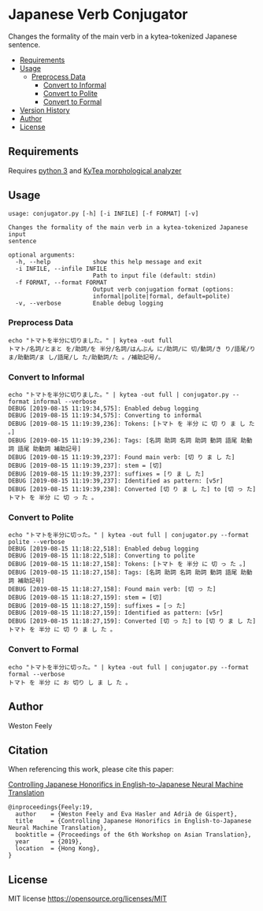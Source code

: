 Japanese Verb Conjugator
================
Changes the formality of the main verb in a kytea-tokenized Japanese sentence.

* [Requirements](#requirements)
* [Usage](#usage)
  * [Preprocess Data](#preprocess-data)
	* [Convert to Informal](#convert-to-informal)
	* [Convert to Polite](#convert-to-polite)
	* [Convert to Formal](#convert-to-formal)
* [Version History](#version-history)
* [Author](#author)
* [License](#license)

Requirements
------------
Requires [python 3](https://www.python.org/download/releases/3.0) and [KyTea morphological analyzer](http://www.phontron.com/kytea)

Usage
------------
```
usage: conjugator.py [-h] [-i INFILE] [-f FORMAT] [-v]

Changes the formality of the main verb in a kytea-tokenized Japanese input
sentence

optional arguments:
  -h, --help            show this help message and exit
  -i INFILE, --infile INFILE
                        Path to input file (default: stdin)
  -f FORMAT, --format FORMAT
                        Output verb conjugation format (options:
                        informal|polite|formal, default=polite)
  -v, --verbose         Enable debug logging
```

### Preprocess Data ###
```
echo "トマトを半分に切りました。" | kytea -out full
トマト/名詞/とまと を/助詞/を 半分/名詞/はんぶん に/助詞/に 切/動詞/き り/語尾/り ま/助動詞/ま し/語尾/し た/助動詞/た 。/補助記号/。
```

### Convert to Informal ###
```
echo "トマトを半分に切りました。" | kytea -out full | conjugator.py --format informal --verbose
DEBUG [2019-08-15 11:19:34,575]: Enabled debug logging
DEBUG [2019-08-15 11:19:34,575]: Converting to informal
DEBUG [2019-08-15 11:19:39,236]: Tokens: [トマト を 半分 に 切 り ま し た 。]
DEBUG [2019-08-15 11:19:39,236]: Tags: [名詞 助詞 名詞 助詞 動詞 語尾 助動詞 語尾 助動詞 補助記号]
DEBUG [2019-08-15 11:19:39,237]: Found main verb: [切 り ま し た]
DEBUG [2019-08-15 11:19:39,237]: stem = [切]
DEBUG [2019-08-15 11:19:39,237]: suffixes = [り ま し た]
DEBUG [2019-08-15 11:19:39,237]: Identified as pattern: [v5r]
DEBUG [2019-08-15 11:19:39,238]: Converted [切 り ま し た] to [切 っ た]
トマト を 半分 に 切 っ た 。
```

### Convert to Polite ###
```
echo "トマトを半分に切った。" | kytea -out full | conjugator.py --format polite --verbose
DEBUG [2019-08-15 11:18:22,518]: Enabled debug logging
DEBUG [2019-08-15 11:18:22,518]: Converting to polite
DEBUG [2019-08-15 11:18:27,158]: Tokens: [トマト を 半分 に 切 っ た 。]
DEBUG [2019-08-15 11:18:27,158]: Tags: [名詞 助詞 名詞 助詞 動詞 語尾 助動詞 補助記号]
DEBUG [2019-08-15 11:18:27,158]: Found main verb: [切 っ た]
DEBUG [2019-08-15 11:18:27,159]: stem = [切]
DEBUG [2019-08-15 11:18:27,159]: suffixes = [っ た]
DEBUG [2019-08-15 11:18:27,159]: Identified as pattern: [v5r]
DEBUG [2019-08-15 11:18:27,159]: Converted [切 っ た] to [切 り ま し た]
トマト を 半分 に 切 り ま し た 。
```

### Convert to Formal ###
```
echo "トマトを半分に切った。" | kytea -out full | conjugator.py --format formal --verbose
トマト を 半分 に お 切り し ま し た 。
```

Author
------------
Weston Feely

Citation
------------
When referencing this work, please cite this paper:

[Controlling Japanese Honorifics in English-to-Japanese Neural Machine Translation](https://www.aclweb.org/anthology/D19-5203.pdf)
```
@inproceedings{Feely:19,
  author    = {Weston Feely and Eva Hasler and Adrià de Gispert},
  title     = {Controlling Japanese Honorifics in English-to-Japanese Neural Machine Translation},
  booktitle = {Proceedings of the 6th Workshop on Asian Translation},
  year      = {2019},
  location  = {Hong Kong},
}
```

License
-----------
MIT license
https://opensource.org/licenses/MIT

